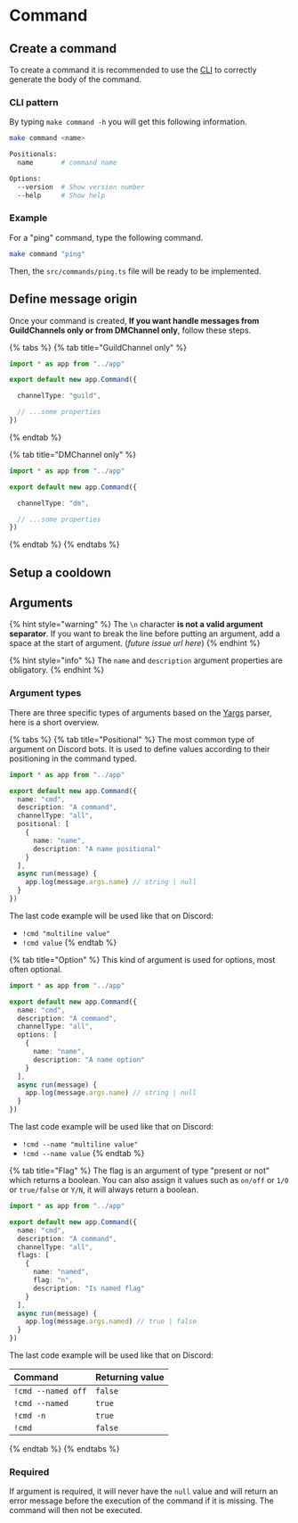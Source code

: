 # Command

## Create a command

To create a command it is recommended to use the [CLI](https://www.npmjs.com/package/make-bot.ts) to correctly generate the body of the command.

### CLI pattern

By typing `make command -h` you will get this following information.

```bash
make command <name>

Positionals:
  name       # command name                                             [required]

Options:
  --version  # Show version number                                       [boolean]
  --help     # Show help                                                 [boolean]
```

### Example

For a "ping" command, type the following command.

```bash
make command "ping"
```

Then, the `src/commands/ping.ts` file will be ready to be implemented.

## Define message origin

Once your command is created, **If you want handle messages from GuildChannels only or from DMChannel only**, follow these steps.

{% tabs %}
{% tab title="GuildChannel only" %}

```typescript
import * as app from "../app"

export default new app.Command({

  channelType: "guild",

  // ...some properties
})
```
{% endtab %}

{% tab title="DMChannel only" %}

```typescript
import * as app from "../app"

export default new app.Command({

  channelType: "dm",

  // ...some properties
})
```
{% endtab %}
{% endtabs %}

## Setup a cooldown

## Arguments

{% hint style="warning" %}
The `\n` character **is not a valid argument separator**. If you want to break the line before putting an argument, add a space at the start of argument. \(_future issue url here_\)
{% endhint %}

{% hint style="info" %}
The `name` and `description` argument properties are obligatory.
{% endhint %}

### Argument types

There are three specific types of arguments based on the [Yargs](http://yargs.js.org/) parser, here is a short overview.

{% tabs %}
{% tab title="Positional" %}
The most common type of argument on Discord bots. It is used to define values according to their positioning in the command typed.

```typescript
import * as app from "../app"

export default new app.Command({
  name: "cmd",
  description: "A command",
  channelType: "all",
  positional: [
    {
      name: "name",
      description: "A name positional"
    }
  ],
  async run(message) {
    app.log(message.args.name) // string | null
  }
})
```

The last code example will be used like that on Discord:

* `!cmd "multiline value"`
* `!cmd value`
{% endtab %}

{% tab title="Option" %}
This kind of argument is used for options, most often optional.

```typescript
import * as app from "../app"

export default new app.Command({
  name: "cmd",
  description: "A command",
  channelType: "all",
  options: [
    {
      name: "name",
      description: "A name option"
    }
  ],
  async run(message) {
    app.log(message.args.name) // string | null
  }
})
```

The last code example will be used like that on Discord:

* `!cmd --name "multiline value"`
* `!cmd --name value`
{% endtab %}

{% tab title="Flag" %}
The flag is an argument of type "present or not" which returns a boolean. You can also assign it values such as `on/off` or `1/0` or `true/false` or `Y/N`, it will always return a boolean.

```typescript
import * as app from "../app"

export default new app.Command({
  name: "cmd",
  description: "A command",
  channelType: "all",
  flags: [
    {
      name: "named",
      flag: "n",
      description: "Is named flag"
    }
  ],
  async run(message) {
    app.log(message.args.named) // true | false
  }
})
```

The last code example will be used like that on Discord:

| Command | Returning value |
| :--- | :--- |
| `!cmd --named off` | `false` |
| `!cmd --named` | `true` |
| `!cmd -n` | `true` |
| `!cmd` | `false` |
{% endtab %}
{% endtabs %}

### Required

If argument is required, it will never have the `null` value and will return an error message before the execution of the command if it is missing. The command will then not be executed.

